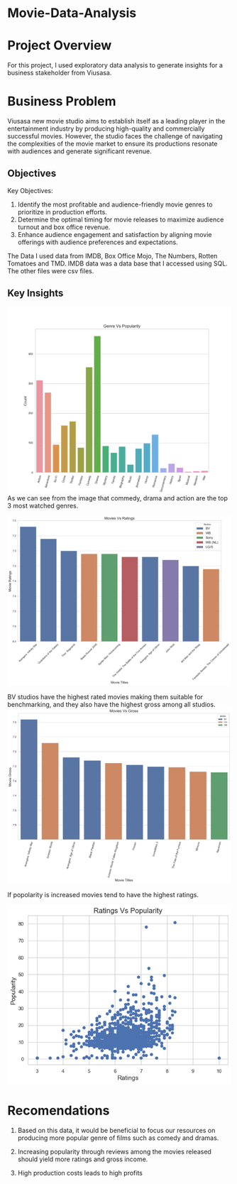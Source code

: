 # Movie-Data-Analysis

# Project Overview

For this project, I used exploratory data analysis to generate insights for a business stakeholder from Viusasa.
# Business Problem
Viusasa new movie studio aims to establish itself as a leading player in the entertainment industry by producing high-quality and commercially successful movies. However, the studio faces the challenge of navigating the complexities of the movie market to ensure its productions resonate with audiences and generate significant revenue.

## Objectives
Key Objectives:
1.  Identify the most profitable and audience-friendly movie genres to prioritize in production efforts.
2.  Determine the optimal timing for movie releases to maximize audience turnout and box office revenue.
3.  Enhance audience engagement and satisfaction by aligning movie offerings with audience preferences and expectations.

The Data
I used data from IMDB, Box Office Mojo, The Numbers, Rotten Tomatoes and TMD. IMDB data was a data base that I accessed using SQL. The other files were csv files.

## Key Insights
![alt text](<Genres Vs Popularity.png>)
As we can see from the image that commedy, drama and action are the top 3 most watched genres.

![alt text](<movie Vs ratings.png>)

BV studios have the highest rated movies making them suitable for benchmarking, and they also have the highest gross among all studios.
![alt text](<movie vs gross.png>)

If popolarity is increased movies tend to have the highest ratings.

![alt text](<ratings vs popularity.png>)


# Recomendations
1. Based on this data, it would be beneficial to focus our resources on producing more popular genre of films such as comedy and dramas.

2. Increasing popularity through reviews among the movies released should yield more ratings and gross income.

3. High production costs leads to high profits



